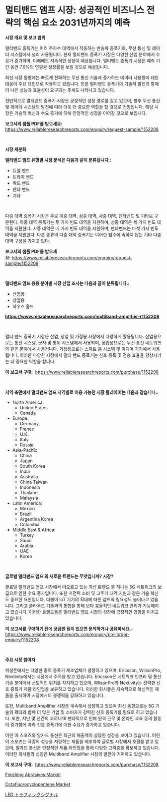 <p><h1>멀티밴드 앰프 시장: 성공적인 비즈니스 전략의 핵심 요소 2031년까지의 예측</h1></p><p><strong>시장 개요 및 보고 범위</strong></p>
<p><p>멀티밴드 증폭기는 여러 주파수 대역에서 작동하는 반송파 증폭기로, 무선 통신 및 레이더 시스템에서 널리 사용됩니다. 현재 멀티밴드 증폭기 시장은 다양한 산업 분야에서 수요가 증가하며, 미래에도 지속적인 성장이 예상됩니다. 멀티밴드 증폭기 시장은 예측 기간 동안 7.9%의 연평균 성장률을 보일 것으로 예상됩니다.</p><p>최신 시장 동향에는 빠르게 진화하는 무선 통신 기술과 증가하는 데이터 사용량에 대한 대응이 주요 요인으로 작용하고 있습니다. 또한 멀티밴드 증폭기의 기술적 발전과 함께 더 나은 성능과 효율성이 요구되는 추세도 나타나고 있습니다.</p><p>전반적으로 멀티밴드 증폭기 시장은 긍정적인 성장 경로를 걷고 있으며, 향후 무선 통신 및 레이더 시스템의 발전에 따라 더욱 더 중요한 역할을 할 것으로 전망됩니다. 해당 시장은 기술적 혁신과 수요 증가에 의해 안정적인 성장을 이어갈 것으로 보입니다.</p></p>
<p><strong>보고서의 샘플 PDF를 받으세요:</strong> <a href="https://www.reliableresearchreports.com/enquiry/request-sample/1152208">https://www.reliableresearchreports.com/enquiry/request-sample/1152208</a></p>
<p>&nbsp;</p>
<p><strong>시장 세분화</strong></p>
<p><strong>멀티밴드 앰프 유형별 시장 분석은 다음과 같이 분류됩니다.:</strong></p>
<p><ul><li>듀얼 밴드</li><li>트라이 밴드</li><li>쿼드 밴드</li><li>펜타 밴드</li><li>기타</li></ul></p>
<p>&nbsp;</p>
<p><p>다중 대역 증폭기 시장은 주로 이중 대역, 삼중 대역, 사중 대역, 펜타밴드 및 기타로 구분된다. 이중 대역 증폭기는 두 가지 빈도 대역을 지원하며, 삼중 대역은 세 가지 빈도 대역을 지원한다. 사중 대역은 네 가지 빈도 대역을 지원하며, 펜타밴드는 다섯 가지 빈도 대역을 지원한다. 다른 종류의 다중 대역 증폭기는 이러한 범주에 속하지 않는 기타 다중 대역 구성을 가지고 있다.</p></p>
<p><strong>보고서의 샘플 PDF를 받으세요:</strong>&nbsp;<a href="https://www.reliableresearchreports.com/enquiry/request-sample/1152208">https://www.reliableresearchreports.com/enquiry/request-sample/1152208</a></p>
<p>&nbsp;</p>
<p><strong> 멀티밴드 앰프 응용 분야별 시장 산업 조사는 다음과 같이 분류됩니다.:</strong></p>
<p><ul><li>산업용</li><li>상업용</li><li>하우스 홀드</li></ul></p>
<p><strong><a href="https://www.reliableresearchreports.com/multiband-amplifier-r1152208">https://www.reliableresearchreports.com/multiband-amplifier-r1152208</a></strong></p>
<p>&nbsp;</p>
<p><p>멀티 밴드 증폭기 시장은 산업, 상업 및 가정용 시장에서 다양하게 활용됩니다. 산업용으로는 통신 시스템, 군사 및 방위 시스템에서 사용되며, 상업용으로는 무선 통신 네트워크와 같은 분야에서 사용됩니다. 가정용으로는 스마트 홈 시스템 및 미디어 기기에서 사용됩니다. 이러한 다양한 시장에서 멀티 밴드 증폭기는 신호 증폭 및 전송 효율을 향상시키는 데 중요한 역할을 합니다.</p></p>
<p><strong>이 보고서 구매:</strong>&nbsp; <a href="https://www.reliableresearchreports.com/purchase/1152208">https://www.reliableresearchreports.com/purchase/1152208</a></p>
<p>&nbsp;</p>
<p><strong>지역 측면에서 멀티밴드 앰프 지역별로 이용 가능한 시장 플레이어는 다음과 같습니다.:</strong></p>
<p><ul>
    <li>
        North America:
        <ul>
            <li>United States</li>
            <li>Canada</li>
        </ul>
    </li>
    <li>
        Europe:
        <ul>
            <li>Germany</li>
            <li>France</li>
            <li>U.K.</li>
            <li>Italy</li>
            <li>Russia</li>
        </ul>
    </li>
    <li>
        Asia-Pacific:
        <ul>
            <li>China</li>
            <li>Japan</li>
            <li>South Korea</li>
            <li>India</li>
            <li>Australia</li>
            <li>China Taiwan</li>
            <li>Indonesia</li>
            <li>Thailand</li>
            <li>Malaysia</li>
        </ul>
    </li>
    <li>
        Latin America:
        <ul>
            <li>Mexico</li>
            <li>Brazil</li>
            <li>Argentina Korea</li>
            <li>Colombia</li>
        </ul>
    </li>
    <li>
        Middle East & Africa:
        <ul>
            <li>Turkey</li>
            <li>Saudi</li>
            <li>Arabia</li>
            <li>UAE</li>
            <li>Korea</li>
        </ul>
    </li>
    </ul></p>
<p>&nbsp;</p>
<p><strong>글로벌 멀티밴드 앰프 의 새로운 트렌드는 무엇입니까? 시장?</strong></p>
<p><p>글로벌 멀티밴드 앰프 시장에서 떠오르고 있는 최신 트렌드 중 하나는 5G 네트워크의 보급으로 인한 수요 증가입니다. 또한 저전력 소비 및 고주파 대역 지원과 같은 기술 혁신도 중요한 요인입니다. 더불어 IoT 기기의 확대에 따른 앰프의 필요성도 늘어나고 있습니다. 그리고 클라우드 기술과의 통합을 통해 보다 효율적인 네트워크 관리가 가능해지고 있습니다. 이러한 트렌드들은 멀티밴드 앰프 시장의 성장에 긍정적인 영향을 미치고 있습니다.</p></p>
<p><strong>이 보고서를 구매하기 전에 궁금한 점이 있으면 문의하거나 공유하세요.</strong>- <a href="https://www.reliableresearchreports.com/enquiry/pre-order-enquiry/1152208">https://www.reliableresearchreports.com/enquiry/pre-order-enquiry/1152208</a></p>
<p>&nbsp;</p>
<p><strong>주요 시장 참여자</strong></p>
<p><p>위성폰에서는 다양한 중역 증폭기 제조업체가 경쟁하고 있으며, Ericsson, WilsonPro, Nextivity에서는 시장에서 주목을 받고 있습니다. Ericsson은 네트워크 인프라 및 통신 기술 분야에서 선도적인 위치를 차지하고 있으며, WilsonPro와 Nextivity는 강력한 신호 증폭기 제품 라인업을 보유하고 있습니다. 이러한 회사들은 지속적으로 혁신적인 제품을 출시하여 시장에서의 경쟁력을 강화하고 있습니다.</p><p>또한, Multiband Amplifier 시장은 계속해서 성장하고 있으며 최신 동향으로는 5G 기술의 확대와 함께 더 많은 기업 및 소비자가 강력한 신호 증폭기를 필요로 하고 있습니다. 또한, 지난 몇 년간의 코로나19 팬데믹으로 인해 원격 근무 및 온라인 교육 등의 활동이 증가함에 따라 신호 증폭기에 대한 수요가 증가하고 있습니다.</p><p>어린 이 스포츠와 알카드 통신은 최근의 매출액이 상당한 성장을 보이고 있습니다. 어린 이 스포츠는 극강의 성능을 자랑하는 제품을 제조하여 글로벌 시장에서 호평을 받고 있으며, 알카드 통신은 안정적인 제품 라인업을 통해 다양한 고객층을 확보하고 있습니다. 이러한 회사들의 성장은 Multiband Amplifier 시장의 발전에 기여하고 있습니다.</p></p>
<p><strong>이 보고서 구매:</strong>&nbsp;&nbsp;<a href="https://www.reliableresearchreports.com/purchase/1152208">https://www.reliableresearchreports.com/purchase/1152208</a></p>
<p><p><a href="https://www.linkedin.com/pulse/finishing-abrasives-market-offers-provide-insightful-data-klpbc?trackingId=6G6nKQ5awhMIzrRgdPZ0EA%3D%3D">Finishing Abrasives Market</a></p><p><a href="https://www.linkedin.com/pulse/insights-octafluorocyclopentene-market-size-analysing-share-sdjkc?trackingId=ruNVQJP0QSN4TuyIAkiEcA%3D%3D">Octafluorocyclopentene Market</a></p><p><a href="https://github.com/Sophiaard2003/Market-Research-Report-List-1/blob/main/149955927753.md">LED トラフィックシグナル</a></p></p>